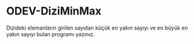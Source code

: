 # ODEV-DiziMinMax
Dizideki elemanların girilen sayıdan küçük en yakın sayıyı ve en büyük en yakın sayıyı bulan programı yazınız.
